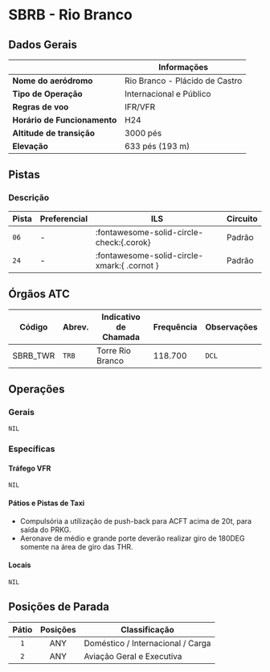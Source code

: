 # SBRB - Rio Branco

## Dados Gerais

|                              | Informações                         |
|------------------------------|-------------------------------------|
| **Nome do aeródromo**        | Rio Branco - Plácido de Castro      |
| **Tipo de Operação**         | Internacional e Público             |
| **Regras de voo**            | IFR/VFR                             |
| **Horário de Funcionamento** | H24                                 |
| **Altitude de transição**    | 3000 pés                            |
| **Elevação**                 | 633 pés (193 m)                     |

## Pistas

### Descrição

| Pista | Preferencial  | ILS                                         | Circuito   |
|-------|---------------|---------------------------------------------|------------|
| `06`  | -             | :fontawesome-solid-circle-check:{.corok}    | Padrão     |
| `24`  | -             | :fontawesome-solid-circle-xmark:{ .cornot } | Padrão     | 

<!--
### Configurações

| Configuração | Decolagem   | Pouso       | Observações                                                                                     |
| ------------ | ----------- | ----------- | ----------------------------------------------------------------------------------------------- |
| **LESTE**    | `11L` `11R` | `11L` `11R` | Prioriza-se a `11L` nas saídas para o setor **NORTE** e a `11R` nas saídas para o setor **SUL** |
| **OESTE**    | `29L` `29R` | `29L` `29R` | Prioriza-se a `29R` nas saídas para o setor **NORTE** e a `29L` nas saídas para o setor **SUL** |
-->

## Órgãos ATC

| Código     | Abrev. | Indicativo de Chamada | Frequência | Observações |
| ---------- | ------ | --------------------- | ---------- | ----------- |
| SBRB_TWR   | `TRB`  | Torre Rio Branco      | 118.700    | `DCL`       |

## Operações

### Gerais

`NIL`

### Específicas

#### Tráfego VFR

`NIL`

#### Pátios e Pistas de Taxi

- Compulsória a utilização de push-back para ACFT acima de 20t, para saída do PRKG.
- Aeronave de médio e grande porte deverão realizar giro de 180DEG somente na área de giro das THR.

#### Locais

`NIL`

## Posições de Parada

| Pátio     | Posições  | Classificação                     |
|:---------:|:---------:|-----------------------------------|
| `1`       | ANY       | Doméstico / Internacional / Carga |
| `2`       | ANY       | Aviação Geral e Executiva         |
